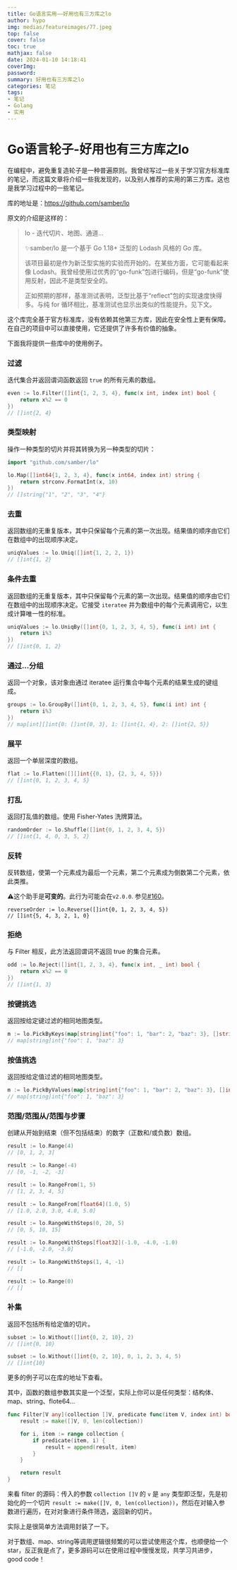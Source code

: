 ```yaml
---
title: Go语言实用——好用也有三方库之lo
author: hypo
img: medias/featureimages/77.jpeg
top: false
cover: false
toc: true
mathjax: false
date: 2024-01-10 14:18:41
coverImg:
password:
summary: 好用也有三方库之lo
categories: 笔记
tags:
- 笔记
- Golang
- 实用
---
```

# Go语言轮子-好用也有三方库之lo

在编程中，避免重复造轮子是一种普遍原则。我曾经写过一些关于学习官方标准库的笔记，而这篇文章将介绍一些我发现的，以及别人推荐的实用的第三方库。这也是我学习过程中的一些笔记。

库的地址是：https://github.com/samber/lo

原文的介绍是这样的：

> lo - 迭代切片、地图、通道...
>
> ✨samber/lo 是一个基于 Go 1.18+ 泛型的 Lodash 风格的 Go 库。
>
> 该项目最初是作为新泛型实施的实验而开始的。在某些方面，它可能看起来像 Lodash。我曾经使用过优秀的“go-funk”包进行编码，但是“go-funk”使用反射，因此不是类型安全的。
>
> 正如预期的那样，基准测试表明，泛型比基于“reflect”包的实现速度快得多。与纯 for 循环相比，基准测试也显示出类似的性能提升。见下文。

这个库完全基于官方标准库，没有依赖其他第三方库，因此在安全性上更有保障。在自己的项目中可以直接使用，它还提供了许多有价值的抽象。

下面我将提供一些库中的使用例子。

### 过滤

迭代集合并返回谓词函数返回 `true` 的所有元素的数组。

```go
even := lo.Filter([]int{1, 2, 3, 4}, func(x int, index int) bool {
    return x%2 == 0
})
// []int{2, 4}
```

### 类型映射

操作一种类型的切片并将其转换为另一种类型的切片：

```go
import "github.com/samber/lo"

lo.Map([]int64{1, 2, 3, 4}, func(x int64, index int) string {
    return strconv.FormatInt(x, 10)
})
// []string{"1", "2", "3", "4"}
```

### 去重

返回数组的无重复版本，其中只保留每个元素的第一次出现。结果值的顺序由它们在数组中的出现顺序决定。

```go
uniqValues := lo.Uniq([]int{1, 2, 2, 1})
// []int{1, 2}
```

### 条件去重

返回数组的无重复版本，其中只保留每个元素的第一次出现。结果值的顺序由它们在数组中的出现顺序决定。它接受 `iteratee` 并为数组中的每个元素调用它，以生成计算唯一性的标准。

```go
uniqValues := lo.UniqBy([]int{0, 1, 2, 3, 4, 5}, func(i int) int {
    return i%3
})
// []int{0, 1, 2}
```

### 通过...分组

返回一个对象，该对象由通过 iteratee 运行集合中每个元素的结果生成的键组成。

```go
groups := lo.GroupBy([]int{0, 1, 2, 3, 4, 5}, func(i int) int {
    return i%3
})
// map[int][]int{0: []int{0, 3}, 1: []int{1, 4}, 2: []int{2, 5}}
```

### 展平

返回一个单层深度的数组。

```go
flat := lo.Flatten([][]int{{0, 1}, {2, 3, 4, 5}})
// []int{0, 1, 2, 3, 4, 5}
```

### 打乱

返回打乱值的数组。使用 Fisher-Yates 洗牌算法。

```go
randomOrder := lo.Shuffle([]int{0, 1, 2, 3, 4, 5})
// []int{1, 4, 0, 3, 5, 2}
```

### 反转

反转数组，使第一个元素成为最后一个元素，第二个元素成为倒数第二个元素，依此类推。

⚠️这个助手是**可变的**。此行为可能会在`v2.0.0`. 参见[#160](https://github.com/samber/lo/issues/160)。

```
reverseOrder := lo.Reverse([]int{0, 1, 2, 3, 4, 5})
// []int{5, 4, 3, 2, 1, 0}
```

### 拒绝

与 Filter 相反，此方法返回谓词不返回 true 的集合元素。

```go
odd := lo.Reject([]int{1, 2, 3, 4}, func(x int, _ int) bool {
    return x%2 == 0
})
// []int{1, 3}
```

### 按键挑选

返回按给定键过滤的相同地图类型。

```go
m := lo.PickByKeys(map[string]int{"foo": 1, "bar": 2, "baz": 3}, []string{"foo", "baz"})
// map[string]int{"foo": 1, "baz": 3}
```

### 按值挑选

返回按给定值过滤的相同地图类型。

```go
m := lo.PickByValues(map[string]int{"foo": 1, "bar": 2, "baz": 3}, []int{1, 3})
// map[string]int{"foo": 1, "baz": 3}
```

### 范围/范围从/范围与步骤

创建从开始到结束（但不包括结束）的数字（正数和/或负数）数组。

```go
result := lo.Range(4)
// [0, 1, 2, 3]

result := lo.Range(-4)
// [0, -1, -2, -3]

result := lo.RangeFrom(1, 5)
// [1, 2, 3, 4, 5]

result := lo.RangeFrom[float64](1.0, 5)
// [1.0, 2.0, 3.0, 4.0, 5.0]

result := lo.RangeWithSteps(0, 20, 5)
// [0, 5, 10, 15]

result := lo.RangeWithSteps[float32](-1.0, -4.0, -1.0)
// [-1.0, -2.0, -3.0]

result := lo.RangeWithSteps(1, 4, -1)
// []

result := lo.Range(0)
// []
```

### 补集

返回不包括所有给定值的切片。

```go
subset := lo.Without([]int{0, 2, 10}, 2)
// []int{0, 10}

subset := lo.Without([]int{0, 2, 10}, 0, 1, 2, 3, 4, 5)
// []int{10}
```

更多的例子可以在库的地址下查看。

其中，函数的数组参数其实是一个泛型，实际上你可以是任何类型：结构体、map、string、flote64...

```go
func Filter[V any](collection []V, predicate func(item V, index int) bool) []V {
	result := make([]V, 0, len(collection))

	for i, item := range collection {
		if predicate(item, i) {
			result = append(result, item)
		}
	}

	return result
}
```

来看 filter 的源码：传入的参数 `collection []V` 的 `v` 是 `any` 类型即泛型，先是初始化的一个切片 `result := make([]V, 0, len(collection))`，然后在对输入参数进行遍历，在对对象进行条件筛选，返回新的切片。

实际上是很简单方法调用封装了一下。

对于数组、map、string等调用逻辑很频繁的可以尝试使用这个库，也顺便给一个 star，反正我是点了，更多源码可以在使用过程中慢慢发现，共学习共进步，good code！